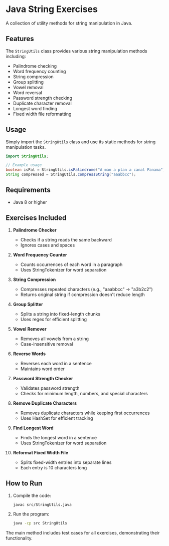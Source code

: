 # Java String Exercises

A collection of utility methods for string manipulation in Java.

## Features

The `StringUtils` class provides various string manipulation methods including:

- Palindrome checking
- Word frequency counting
- String compression
- Group splitting
- Vowel removal
- Word reversal
- Password strength checking
- Duplicate character removal
- Longest word finding
- Fixed width file reformatting

## Usage

Simply import the `StringUtils` class and use its static methods for string manipulation tasks.

```java
import StringUtils;

// Example usage
boolean isPal = StringUtils.isPalindrome("A man a plan a canal Panama");
String compressed = StringUtils.compressString("aaabbcc");
```

## Requirements

- Java 8 or higher

## Exercises Included

1. **Palindrome Checker**
   - Checks if a string reads the same backward
   - Ignores cases and spaces

2. **Word Frequency Counter**
   - Counts occurrences of each word in a paragraph
   - Uses StringTokenizer for word separation

3. **String Compression**
   - Compresses repeated characters (e.g., "aaabbcc" → "a3b2c2")
   - Returns original string if compression doesn't reduce length

4. **Group Splitter**
   - Splits a string into fixed-length chunks
   - Uses regex for efficient splitting

5. **Vowel Remover**
   - Removes all vowels from a string
   - Case-insensitive removal

6. **Reverse Words**
   - Reverses each word in a sentence
   - Maintains word order

7. **Password Strength Checker**
   - Validates password strength
   - Checks for minimum length, numbers, and special characters

8. **Remove Duplicate Characters**
   - Removes duplicate characters while keeping first occurrences
   - Uses HashSet for efficient tracking

9. **Find Longest Word**
   - Finds the longest word in a sentence
   - Uses StringTokenizer for word separation

10. **Reformat Fixed Width File**
    - Splits fixed-width entries into separate lines
    - Each entry is 10 characters long

## How to Run

1. Compile the code:
   ```bash
   javac src/StringUtils.java
   ```

2. Run the program:
   ```bash
   java -cp src StringUtils
   ```

The main method includes test cases for all exercises, demonstrating their functionality. 